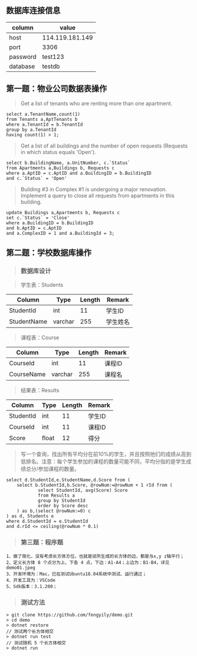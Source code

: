 
## 数据库连接信息

column|value
--|--
host|114.119.181.149
port|3306
password|test123
database|testdb

## 第一题：物业公司数据表操作
> Get a list of tenants who are renting more than one apartment. 

```
select a.TenantName,count(1) 
from Tenants a,AptTenants b 
where a.TenantId = b.TenantId
group by a.TenantId
having count(1) > 1;
```

> Get a list of all buildings and the number of open requests (Requests in which status equals 'Open'). 
```
select b.BuildingName, a.UnitNumber, c.`Status` 
from Apartments a,Buildings b, Requests c 
where a.AptID = c.AptID and a.BuildingID = b.BuildingID
and c.`Status` = 'Open'
```

> Building #3 in Complex #1 is undergoing a major renovation. Implement a query to close all requests from apartments in this building.  
```
update Buildings a,Apartments b, Requests c 
set c.`Status` = 'Close'
where a.BuildingID = b.BuildingID 
and b.AptID = c.AptID
and a.ComplexID = 1 and a.BuildingId = 3;
```

## 第二题：学校数据库操作

> ### 数据库设计

> 学生表：Students

Column|Type|Length|Remark
--|--|--|--
StudentId|int|11|学生ID
StudentName|varchar|255|学生姓名

> 课程表：Course

Column|Type|Length|Remark
--|--|--|--
CourseId|int|11|课程ID
CourseName|varchar|255|课程名

> 结果表：Results

Column|Type|Length|Remark
--|--|--|--
StudentId|int|11|学生ID
CourseId|int|11|课程ID
Score|float|12|得分

> 写一个查询，找出所有平均分在前10%的学生，并且按照他们的成绩从高到低排名。注意：每个学生参加的课程的数量可能不同，平均分指的是学生成绩总分/参加课程的数量。

```
select d.StudentId,e.StudentName,d.Score from (
	select b.StudentId,b.Score, @rowNum:=@rowNum + 1 rId from (
			select StudentId, avg(Score) Score
			from Results a
			group by StudentId
			order by Score desc
	) as b,(select @rowNum:=0) c
) as d, Students e
where d.StudentId = e.StudentId 
and d.rId <= ceiling(@rowNum * 0.1)
```

> ### 第三题：程序题
```
1、做了简化，没有考虑长方体方位，也就是说所生成的长方体的边，都是与x,y z轴平行；
2、定义长方体 8 个点分为上、下各 4 点，下边：A1-A4；上边为：B1-B4，详见demo01.jpeg
3、开发环境为：Mac，已在测试Ubuntu18.04系统中测试、运行通过；
4、开发工具为：VSCode
5、Sdk版本：3.1.200；
```
> ### 测试方法
```
> git clone https://github.com/fengyily/demo.git
> cd demo
> dotnet restore
// 测试两个长方体相交
> dotnet run test
// 测试随机 5 个长方体相交
> dotnet run
```